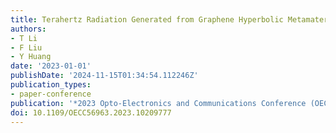 ```yaml
---
title: Terahertz Radiation Generated from Graphene Hyperbolic Metamaterial
authors:
- T Li
- F Liu
- Y Huang
date: '2023-01-01'
publishDate: '2024-11-15T01:34:54.112246Z'
publication_types:
- paper-conference
publication: '*2023 Opto-Electronics and Communications Conference (OECC)*'
doi: 10.1109/OECC56963.2023.10209777
---
```

